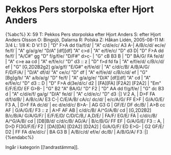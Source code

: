 # Pekkos Pers storpolska efter Hjort Anders

{%abc%}
X: 59
T: Pekkos Pers storpolska efter Hjort Anders
S: efter Hjort Anders Olsson
O: Bingsjö, Dalarna
R: Polska
Z: Håkan Lidén, 2005-08-11
M: 3/4
L: 1/8
K: D
V:1
D | "D" F>A dd f/a/f/d/ | "A" c/d/e/c/ A3 A-| A/B/c/d/ ec/e/ fe/f/ | "A" g/a/g/e/ "D/A" [df][df] "A" c>d | "A" e/f/e/c/ "D" d3  D| 
"D" F>A dd fe/f/ | "A/C#" gg "D" f/g/f/e/ "D/F#" d>c- | "G" cB B3 B | "D" BA/G/ FA fe/d/ | "A" c>e aa cd |
"A" e/f/e/c/ "D" d3 :: z | "D" f>d fd fa | "A" e/f/e/d/ c/B/c/d/ ef | "G" [G,2D2B2g2] g/a/g/f/ "E/G#" e/f/e/d/ | 
"A" c/d/c/B/ A/B/A/G/ F/D/F/A/ | "D/A" df/d/ "A" ce/c/ "D" df | "A" e/f/e/d/ c/B/c/d/ ef | "G" [Bg]g/b/ "A" a/b/a/g/ "D" fe/f/ |
"A" g/a/g/e/ "D/A" [df][df] "A" cd | "A" e/f/e/c/ "D" d3 :: D | "D" F>A d(3e/d/c/ d2 | [FA][FA] [F2A2] [F2A2] | "Em" E/F/E/D/ EF G>B- | 
"G" B2 "A" BA/G/ "D" F2 | "D" AA dd f/g/f/e/ | "G" dc B3 d | "A" c/d/e/f/ ga/g/ "D/A" fe/d/ | "A" c/d/e/c/ "D" d3 :|]
V:2
A, | D>F FA d/f/d/B/ | A/B/c/A/ E3 C-| C/E/A/B/ cA/c/ dc/d/ | e/c/A/G/ FF E>F | G/A/G/E/ F3 A, |
D>F FA dc/d/ | ec d/e/d/c/ B>A- | AG G3 G | GF/E/ DF dc/B/ | A>B cc AF | 
G/A/G/E/ F3 :: z | A>F AF AB | c/d/c/B/ A/^G/A/B/ cd | [G,2D2B2] B/c/B/A/ G/A/G/F/ | 
E/F/E/D/ C/D/C/B,/ A,D/E/ | FA/F/ EG/E/ FA | c/d/c/B/ A/^G/A/B/ cd | [DB]B/d/ c/d/c/B/ AG/A/ |
B/c/B/G/ FF EF | G/A/G/E/ F3 :: A, | D>D F(3G/F/E/ F2 | [DA][DA] [D2A2] [D2A2] | G/A/G/F/ ED E>G- |
G2 GF/E/ D2 | FF FA d/e/d/c/ | BA G3 B | A/B/c/d/ ef/e/ dc/B/ | A/B/G/A/ F3 :|]
{%endabc%}

Ingår i kategorin [[!andrastämma]].
